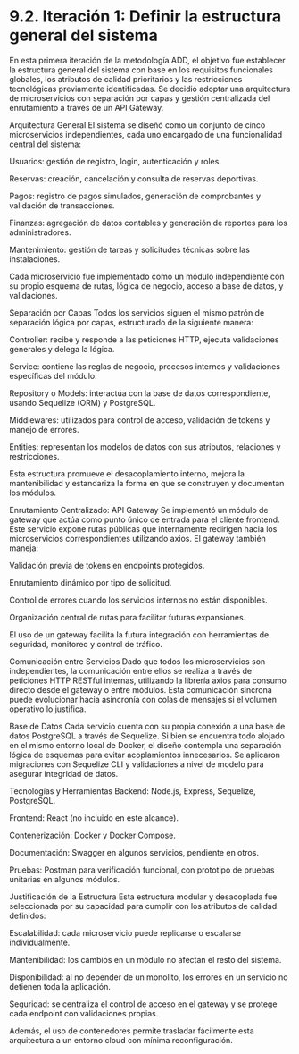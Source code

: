 # 9.2. Iteración 1: Definir la estructura general del sistema

En esta primera iteración de la metodología ADD, el objetivo fue establecer la estructura general del sistema con base en los requisitos funcionales globales, los atributos de calidad prioritarios y las restricciones tecnológicas previamente identificadas. Se decidió adoptar una arquitectura de microservicios con separación por capas y gestión centralizada del enrutamiento a través de un API Gateway.

Arquitectura General
El sistema se diseñó como un conjunto de cinco microservicios independientes, cada uno encargado de una funcionalidad central del sistema:

Usuarios: gestión de registro, login, autenticación y roles.

Reservas: creación, cancelación y consulta de reservas deportivas.

Pagos: registro de pagos simulados, generación de comprobantes y validación de transacciones.

Finanzas: agregación de datos contables y generación de reportes para los administradores.

Mantenimiento: gestión de tareas y solicitudes técnicas sobre las instalaciones.

Cada microservicio fue implementado como un módulo independiente con su propio esquema de rutas, lógica de negocio, acceso a base de datos, y validaciones.

Separación por Capas
Todos los servicios siguen el mismo patrón de separación lógica por capas, estructurado de la siguiente manera:

Controller: recibe y responde a las peticiones HTTP, ejecuta validaciones generales y delega la lógica.

Service: contiene las reglas de negocio, procesos internos y validaciones específicas del módulo.

Repository o Models: interactúa con la base de datos correspondiente, usando Sequelize (ORM) y PostgreSQL.

Middlewares: utilizados para control de acceso, validación de tokens y manejo de errores.

Entities: representan los modelos de datos con sus atributos, relaciones y restricciones.

Esta estructura promueve el desacoplamiento interno, mejora la mantenibilidad y estandariza la forma en que se construyen y documentan los módulos.

Enrutamiento Centralizado: API Gateway
Se implementó un módulo de gateway que actúa como punto único de entrada para el cliente frontend. Este servicio expone rutas públicas que internamente redirigen hacia los microservicios correspondientes utilizando axios. El gateway también maneja:

Validación previa de tokens en endpoints protegidos.

Enrutamiento dinámico por tipo de solicitud.

Control de errores cuando los servicios internos no están disponibles.

Organización central de rutas para facilitar futuras expansiones.

El uso de un gateway facilita la futura integración con herramientas de seguridad, monitoreo y control de tráfico.

Comunicación entre Servicios
Dado que todos los microservicios son independientes, la comunicación entre ellos se realiza a través de peticiones HTTP RESTful internas, utilizando la librería axios para consumo directo desde el gateway o entre módulos. Esta comunicación síncrona puede evolucionar hacia asincronía con colas de mensajes si el volumen operativo lo justifica.

Base de Datos
Cada servicio cuenta con su propia conexión a una base de datos PostgreSQL a través de Sequelize. Si bien se encuentra todo alojado en el mismo entorno local de Docker, el diseño contempla una separación lógica de esquemas para evitar acoplamientos innecesarios. Se aplicaron migraciones con Sequelize CLI y validaciones a nivel de modelo para asegurar integridad de datos.

Tecnologías y Herramientas
Backend: Node.js, Express, Sequelize, PostgreSQL.

Frontend: React (no incluido en este alcance).

Contenerización: Docker y Docker Compose.

Documentación: Swagger en algunos servicios, pendiente en otros.

Pruebas: Postman para verificación funcional, con prototipo de pruebas unitarias en algunos módulos.

Justificación de la Estructura
Esta estructura modular y desacoplada fue seleccionada por su capacidad para cumplir con los atributos de calidad definidos:

Escalabilidad: cada microservicio puede replicarse o escalarse individualmente.

Mantenibilidad: los cambios en un módulo no afectan el resto del sistema.

Disponibilidad: al no depender de un monolito, los errores en un servicio no detienen toda la aplicación.

Seguridad: se centraliza el control de acceso en el gateway y se protege cada endpoint con validaciones propias.

Además, el uso de contenedores permite trasladar fácilmente esta arquitectura a un entorno cloud con mínima reconfiguración.
